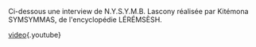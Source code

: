 <!-- TITLE: N.Y.S.Y.M.B. Lascony -->
<!-- SUBTITLE: Présentation de N.Y.S.Y.M.B Lascony -->

Ci-dessous une interview de N.Y.S.Y.M.B. Lascony réalisée par Kitémona SYMSYMMAS, de l'encyclopédie LÉRÉMSÈSH.

[video](https://www.youtube.com/watch?v=M_erxNa9nKg&feature=share){.youtube}
